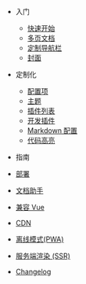 - 入门
  - [快速开始](zh-cn/quickstart.md)
  - [多页文档](zh-cn/more-pages.md)
  - [定制导航栏](zh-cn/custom-navbar.md)
  - [封面](zh-cn/cover.md)

- 定制化
  - [配置项](zh-cn/configuration.md)
  - [主题](zh-cn/themes.md)
  - [插件列表](zh-cn/plugins.md)
  - [开发插件](zh-cn/write-a-plugin.md)
  - [Markdown 配置](zh-cn/markdown.md)
  - [代码高亮](zh-cn/language-highlight.md)

- 指南
 - [部署](zh-cn/deploy.md)
 - [文档助手](zh-cn/helpers.md)
 - [兼容 Vue](zh-cn/vue.md)
 - [CDN](zh-cn/cdn.md)
 - [离线模式(PWA)](zh-cn/pwa.md)
  - [服务端渲染 (SSR)](zh-cn/ssr.md)

- [Changelog](zh-cn/changelog.md)